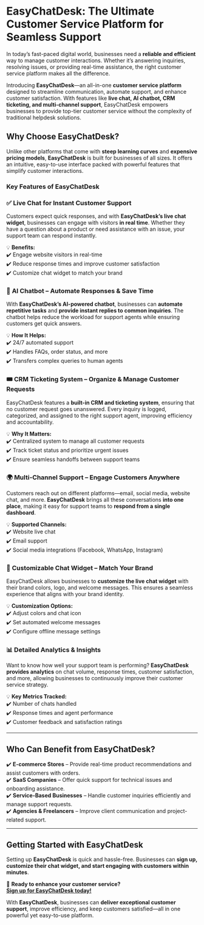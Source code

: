 <h1>EasyChatDesk: The Ultimate Customer Service Platform for Seamless Support</h1>

<p data-start="147" data-end="416">In today’s fast-paced digital world, businesses need a <strong data-start="202" data-end="228">reliable and efficient</strong> way to manage customer interactions. Whether it’s answering inquiries, resolving issues, or providing real-time assistance, the right customer service platform makes all the difference.</p>
<p data-start="418" data-end="799">Introducing <strong data-start="430" data-end="446">EasyChatDesk</strong>—an all-in-one <strong data-start="461" data-end="490">customer service platform</strong> designed to streamline communication, automate support, and enhance customer satisfaction. With features like <strong data-start="601" data-end="668">live chat, AI chatbot, CRM ticketing, and multi-channel support</strong>, EasyChatDesk empowers businesses to provide top-tier customer service without the complexity of traditional helpdesk solutions.</p>

<h2 data-start="801" data-end="834"><strong data-start="804" data-end="832">Why Choose EasyChatDesk?</strong></h2>
<p data-start="835" data-end="1102">Unlike other platforms that come with <strong data-start="873" data-end="898">steep learning curves</strong> and <strong data-start="903" data-end="931">expensive pricing models</strong>, <strong data-start="933" data-end="949">EasyChatDesk</strong> is built for businesses of all sizes. It offers an intuitive, easy-to-use interface packed with powerful features that simplify customer interactions.</p>

<h3 data-start="1104" data-end="1142"><strong data-start="1108" data-end="1140">Key Features of EasyChatDesk</strong></h3>
<h3 data-start="1144" data-end="1194">✅ <strong data-start="1150" data-end="1192">Live Chat for Instant Customer Support</strong></h3>
<p data-start="1195" data-end="1450">Customers expect quick responses, and with <strong data-start="1238" data-end="1273">EasyChatDesk’s live chat widget</strong>, businesses can engage with visitors <strong data-start="1311" data-end="1327">in real time</strong>. Whether they have a question about a product or need assistance with an issue, your support team can respond instantly.</p>
<p data-start="1452" data-end="1620">💡 <strong data-start="1455" data-end="1468">Benefits:</strong><br data-start="1468" data-end="1471" />✔️ Engage website visitors in real-time<br data-start="1510" data-end="1513" />✔️ Reduce response times and improve customer satisfaction<br data-start="1571" data-end="1574" />✔️ Customize chat widget to match your brand</p>

<h3 data-start="1622" data-end="1678">🤖 <strong data-start="1629" data-end="1676">AI Chatbot – Automate Responses &amp; Save Time</strong></h3>
<p data-start="1679" data-end="1923">With <strong data-start="1684" data-end="1721">EasyChatDesk’s AI-powered chatbot</strong>, businesses can <strong data-start="1738" data-end="1767">automate repetitive tasks</strong> and <strong data-start="1772" data-end="1819">provide instant replies to common inquiries</strong>. The chatbot helps reduce the workload for support agents while ensuring customers get quick answers.</p>
<p data-start="1925" data-end="2064">💡 <strong data-start="1928" data-end="1945">How It Helps:</strong><br data-start="1945" data-end="1948" />✔️ 24/7 automated support<br data-start="1973" data-end="1976" />✔️ Handles FAQs, order status, and more<br data-start="2015" data-end="2018" />✔️ Transfers complex queries to human agents</p>

<h3 data-start="2066" data-end="2138">🎟️ <strong data-start="2074" data-end="2136">CRM Ticketing System – Organize &amp; Manage Customer Requests</strong></h3>
<p data-start="2139" data-end="2374">EasyChatDesk features a <strong data-start="2163" data-end="2200">built-in CRM and ticketing system</strong>, ensuring that no customer request goes unanswered. Every inquiry is logged, categorized, and assigned to the right support agent, improving efficiency and accountability.</p>
<p data-start="2376" data-end="2562">💡 <strong data-start="2379" data-end="2398">Why It Matters:</strong><br data-start="2398" data-end="2401" />✔️ Centralized system to manage all customer requests<br data-start="2454" data-end="2457" />✔️ Track ticket status and prioritize urgent issues<br data-start="2508" data-end="2511" />✔️ Ensure seamless handoffs between support teams</p>

<h3 data-start="2564" data-end="2626">🌍 <strong data-start="2571" data-end="2624">Multi-Channel Support – Engage Customers Anywhere</strong></h3>
<p data-start="2627" data-end="2857">Customers reach out on different platforms—email, social media, website chat, and more. <strong data-start="2715" data-end="2731">EasyChatDesk</strong> brings all these conversations <strong data-start="2763" data-end="2781">into one place</strong>, making it easy for support teams to <strong data-start="2819" data-end="2854">respond from a single dashboard</strong>.</p>
<p data-start="2859" data-end="2992">💡 <strong data-start="2862" data-end="2885">Supported Channels:</strong><br data-start="2885" data-end="2888" />✔️ Website live chat<br data-start="2908" data-end="2911" />✔️ Email support<br data-start="2927" data-end="2930" />✔️ Social media integrations (Facebook, WhatsApp, Instagram)</p>

<h3 data-start="2994" data-end="3050">🎨 <strong data-start="3001" data-end="3048">Customizable Chat Widget – Match Your Brand</strong></h3>
<p data-start="3051" data-end="3247">EasyChatDesk allows businesses to <strong data-start="3085" data-end="3119">customize the live chat widget</strong> with their brand colors, logo, and welcome messages. This ensures a seamless experience that aligns with your brand identity.</p>
<p data-start="3249" data-end="3389">💡 <strong data-start="3252" data-end="3278">Customization Options:</strong><br data-start="3278" data-end="3281" />✔️ Adjust colors and chat icon<br data-start="3311" data-end="3314" />✔️ Set automated welcome messages<br data-start="3347" data-end="3350" />✔️ Configure offline message settings</p>

<h3 data-start="3391" data-end="3433">📊 <strong data-start="3398" data-end="3431">Detailed Analytics &amp; Insights</strong></h3>
<p data-start="3434" data-end="3668">Want to know how well your support team is performing? <strong data-start="3489" data-end="3524">EasyChatDesk provides analytics</strong> on chat volume, response times, customer satisfaction, and more, allowing businesses to continuously improve their customer service strategy.</p>
<p data-start="3670" data-end="3818">💡 <strong data-start="3673" data-end="3697">Key Metrics Tracked:</strong><br data-start="3697" data-end="3700" />✔️ Number of chats handled<br data-start="3726" data-end="3729" />✔️ Response times and agent performance<br data-start="3768" data-end="3771" />✔️ Customer feedback and satisfaction ratings</p>


<hr data-start="3820" data-end="3823" />

<h2 data-start="3825" data-end="3868"><strong data-start="3828" data-end="3866">Who Can Benefit from EasyChatDesk?</strong></h2>
<p data-start="3870" data-end="4263">✔️ <strong data-start="3873" data-end="3894">E-commerce Stores</strong> – Provide real-time product recommendations and assist customers with orders.<br data-start="3972" data-end="3975" />✔️ <strong data-start="3978" data-end="3996">SaaS Companies</strong> – Offer quick support for technical issues and onboarding assistance.<br data-start="4066" data-end="4069" />✔️ <strong data-start="4072" data-end="4100">Service-Based Businesses</strong> – Handle customer inquiries efficiently and manage support requests.<br data-start="4169" data-end="4172" />✔️ <strong data-start="4175" data-end="4201">Agencies &amp; Freelancers</strong> – Improve client communication and project-related support.</p>


<hr data-start="4265" data-end="4268" />

<h2 data-start="4270" data-end="4312"><strong data-start="4273" data-end="4310">Getting Started with EasyChatDesk</strong></h2>
<p data-start="4314" data-end="4476">Setting up <strong data-start="4325" data-end="4341">EasyChatDesk</strong> is quick and hassle-free. Businesses can <strong data-start="4383" data-end="4473">sign up, customize their chat widget, and start engaging with customers within minutes</strong>.</p>
<p data-start="4478" data-end="4569">🚀 <strong data-start="4481" data-end="4524">Ready to enhance your customer service?</strong><br data-start="4524" data-end="4527" /><a href="#" rel="noopener" data-start="4527" data-end="4567"><strong data-start="4528" data-end="4563">Sign up for EasyChatDesk today!</strong></a></p>
<p data-start="4571" data-end="4745" data-is-last-node="" data-is-only-node="">With <strong data-start="4576" data-end="4592">EasyChatDesk</strong>, businesses can <strong data-start="4609" data-end="4649">deliver exceptional customer support</strong>, improve efficiency, and keep customers satisfied—all in one powerful yet easy-to-use platform.</p>
